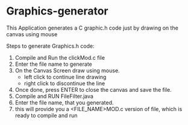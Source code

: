 # Graphics-generator
This Application generates a C graphic.h code just by drawing on the canvas using mouse

Steps to generate Graphics.h code: 

1. Compile and Run the clickMod.c file
2. Enter the file name to generate
3. On the Canvas Screen draw using mouse. 
    - left click to continue line drawing
    - right click to discontinue the line
4. Once done, press ENTER to close the canvas and save the file.
5. Compile and RUN FileFilter.java
6. Enter the file name, that you generated.
7. this will provide you a <FILE_NAME>MOD.c version of file, which is ready to compile and run
